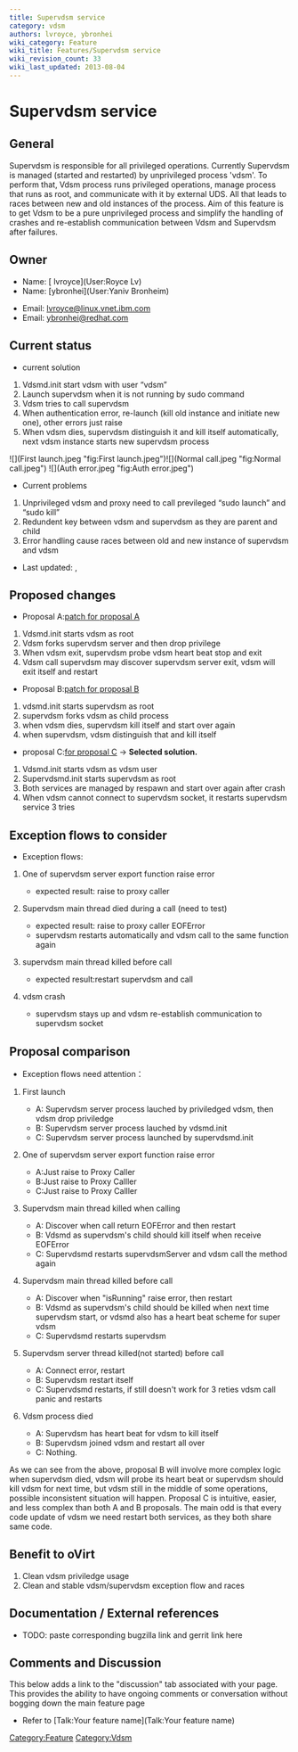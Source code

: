 ```yaml
---
title: Supervdsm service
category: vdsm
authors: lvroyce, ybronhei
wiki_category: Feature
wiki_title: Features/Supervdsm service
wiki_revision_count: 33
wiki_last_updated: 2013-08-04
---
```


# Supervdsm service

## General

Supervdsm is responsible for all privileged operations. Currently Supervdsm is managed (started and restarted) by unprivileged process 'vdsm'. To perform that, Vdsm process runs privileged operations, manage process that runs as root, and communicate with it by external UDS. All that leads to races between new and old instances of the process. Aim of this feature is to get Vdsm to be a pure unprivileged process and simplify the handling of crashes and re-establish communication between Vdsm and Supervdsm after failures.

## Owner

*   Name: [ lvroyce](User:Royce Lv)
*   Name: [ybronhei](User:Yaniv Bronheim)

<!-- -->

*   Email: <lvroyce@linux.vnet.ibm.com>
*   Email: <ybronhei@redhat.com>

## Current status

*   current solution

1.  Vdsmd.init start vdsm with user “vdsm”
2.  Launch supervdsm when it is not running by sudo command
3.  Vdsm tries to call supervdsm
4.  When authentication error, re-launch (kill old instance and initiate new one), other errors just raise
5.  When vdsm dies, supervdsm distinguish it and kill itself automatically, next vdsm instance starts new supervdsm process

![](First launch.jpeg "fig:First launch.jpeg")![](Normal call.jpeg "fig:Normal call.jpeg") ![](Auth error.jpeg "fig:Auth error.jpeg")

*   Current problems

1.  Unprivileged vdsm and proxy need to call previleged “sudo launch” and “sudo kill”
2.  Redundent key between vdsm and supervdsm as they are parent and child
3.  Error handling cause races between old and new instance of supervdsm and vdsm

*   Last updated: ,

## Proposed changes

*   Proposal A:[patch for proposal A](http://gerrit.ovirt.org/gitweb?p=vdsm.git;a=commit;h=976dbb13e6cd8136b12ed58ccd2a5176b730bddf)

1.  Vdsmd.init starts vdsm as root
2.  Vdsm forks supervdsm server and then drop privilege
3.  When vdsm exit, supervdsm probe vdsm heart beat stop and exit
4.  Vdsm call supervdsm may discover supervdsm server exit, vdsm will exit itself and restart

*   Proposal B:[patch for proposal B](http://gerrit.ovirt.org/gitweb?p=vdsm.git;a=commit;h=033ef4bc73dbbb36dd8180049626e7f4cde56334)

1.  vdsmd.init starts supervdsm as root
2.  supervdsm forks vdsm as child process
3.  when vdsm dies, supervdsm kill itself and start over again
4.  when supervdsm, vdsm distinguish that and kill itself

*   proposal C:[for proposal C](http://gerrit.ovirt.org/#/c/11051/patch) -> **Selected solution.**

1.  Vdsmd.init starts vdsm as vdsm user
2.  Supervdsmd.init starts supervdsm as root
3.  Both services are managed by respawn and start over again after crash
4.  When vdsm cannot connect to supervdsm socket, it restarts supervdsm service 3 tries

## Exception flows to consider

*   Exception flows:

1.  One of supervdsm server export function raise error
    -   expected result: raise to proxy caller

2.  Supervdsm main thread died during a call (need to test)
    -   expected result: raise to proxy caller EOFError
    -   supervdsm restarts automatically and vdsm call to the same function again

3.  supervdsm main thread killed before call
    -   expected result:restart supervdsm and call

4.  vdsm crash
    -   supervdsm stays up and vdsm re-establish communication to supervdsm socket

## Proposal comparison

*   Exception flows need attention：

1.  First launch
    -   A: Supervdsm server process lauched by priviledged vdsm, then vdsm drop priviledge
    -   B: Supervdsm server process lauched by vdsmd.init
    -   C: Supervdsm server process launched by supervdsmd.init

2.  One of supervdsm server export function raise error
    -   A:Just raise to Proxy Caller
    -   B:Just raise to Proxy Calller
    -   C:Just raise to Proxy Calller

3.  Supervdsm main thread killed when calling
    -   A: Discover when call return EOFError and then restart
    -   B: Vdsmd as supervdsm's child should kill itself when receive EOFError
    -   C: Supervdsmd restarts supervdsmServer and vdsm call the method again

4.  Supervdsm main thread killed before call
    -   A: Discover when "isRunning" raise error, then restart
    -   B: Vdsmd as supervdsm's child should be killed when next time supervdsm start, or vdsmd also has a heart beat scheme for super vdsm
    -   C: Supervdsmd restarts supervdsm

5.  Supervdsm server thread killed(not started) before call
    -   A: Connect error, restart
    -   B: Supervdsm restart itself
    -   C: Supervdsmd restarts, if still doesn't work for 3 reties vdsm call panic and restarts

6.  Vdsm process died
    -   A: Supervdsm has heart beat for vdsm to kill itself
    -   B: Supervdsm joined vdsm and restart all over
    -   C: Nothing.

As we can see from the above, proposal B will involve more complex logic when supervdsm died, vdsm will probe its heart beat or supervdsm should kill vdsm for next time, but vdsm still in the middle of some operations, possible inconsistent situation will happen. Proposal C is intuitive, easier, and less complex than both A and B proposals. The main odd is that every code update of vdsm we need restart both services, as they both share same code.

## Benefit to oVirt

1.  Clean vdsm priviledge usage
2.  Clean and stable vdsm/supervdsm exception flow and races

## Documentation / External references

*   TODO: paste corresponding bugzilla link and gerrit link here

## Comments and Discussion

This below adds a link to the "discussion" tab associated with your page. This provides the ability to have ongoing comments or conversation without bogging down the main feature page

*   Refer to [Talk:Your feature name](Talk:Your feature name)

<Category:Feature> <Category:Vdsm>
